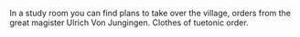 In a study room you can find plans to take over the village, orders from the great magister Ulrich Von Jungingen.
Clothes of tuetonic order.